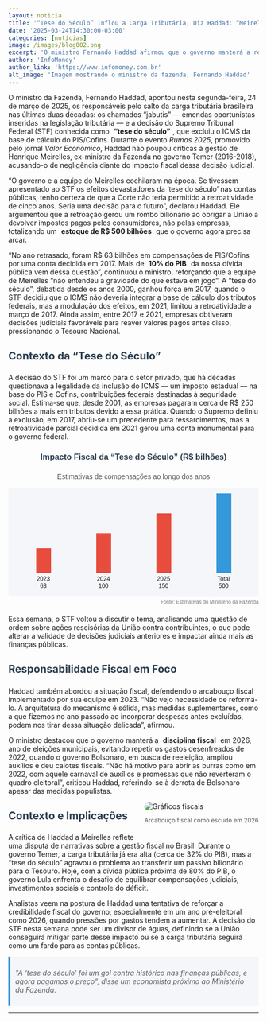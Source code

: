 ```yaml
---
layout: noticia
title: '“Tese do Século” Inflou a Carga Tributária, Diz Haddad: “Meirelles Dormiu no Ponto”'
date: '2025-03-24T14:30:00-03:00'
categories: [notícias]
image: /images/blog002.png
excerpt: 'O ministro Fernando Haddad afirmou que o governo manterá a responsabilidade fiscal mesmo em 2026, ano eleitoral, enquanto critica o impacto bilionário da “tese do século” na carga tributária.'
author: 'InfoMoney'
author_link: 'https://www.infomoney.com.br'
alt_image: 'Imagem mostrando o ministro da fazenda, Fernando Haddad'
---
```


O ministro da Fazenda, Fernando Haddad, apontou nesta segunda-feira, 24 de março de 2025, os responsáveis pelo salto da carga tributária brasileira nas últimas duas décadas: os chamados “jabutis” — emendas oportunistas inseridas na legislação tributária — e a decisão do Supremo Tribunal Federal (STF) conhecida como <span class="highlight">“tese do século”</span>, que excluiu o ICMS da base de cálculo do PIS/Cofins. Durante o evento _Rumos 2025_, promovido pelo jornal _Valor Econômico_, Haddad não poupou críticas à gestão de Henrique Meirelles, ex-ministro da Fazenda no governo Temer (2016-2018), acusando-o de negligência diante do impacto fiscal dessa decisão judicial.

“O governo e a equipe do Meirelles cochilaram na época. Se tivessem apresentado ao STF os efeitos devastadores da ‘tese do século’ nas contas públicas, tenho certeza de que a Corte não teria permitido a retroatividade de cinco anos. Seria uma decisão para o futuro”, declarou Haddad. Ele argumentou que a retroação gerou um rombo bilionário ao obrigar a União a devolver impostos pagos pelos consumidores, não pelas empresas, totalizando um <span class="highlight">estoque de R$ 500 bilhões</span> que o governo agora precisa arcar.

“No ano retrasado, foram R$ 63 bilhões em compensações de PIS/Cofins por uma conta decidida em 2017. Mais de <span class="highlight">10% do PIB</span> da nossa dívida pública vem dessa questão”, continuou o ministro, reforçando que a equipe de Meirelles “não entendeu a gravidade do que estava em jogo”. A “tese do século”, debatida desde os anos 2000, ganhou força em 2017, quando o STF decidiu que o ICMS não deveria integrar a base de cálculo dos tributos federais, mas a modulação dos efeitos, em 2021, limitou a retroatividade a março de 2017. Ainda assim, entre 2017 e 2021, empresas obtiveram decisões judiciais favoráveis para reaver valores pagos antes disso, pressionando o Tesouro Nacional.

## Contexto da “Tese do Século”

A decisão do STF foi um marco para o setor privado, que há décadas questionava a legalidade da inclusão do ICMS — um imposto estadual — na base do PIS e Cofins, contribuições federais destinadas à seguridade social. Estima-se que, desde 2001, as empresas pagaram cerca de R$ 250 bilhões a mais em tributos devido a essa prática. Quando o Supremo definiu a exclusão, em 2017, abriu-se um precedente para ressarcimentos, mas a retroatividade parcial decidida em 2021 gerou uma conta monumental para o governo federal.

<div style="width: 100%; max-width: 600px; margin: 20px 0; font-family: Arial, sans-serif;">
    <h3 style="text-align: center; color: #2c3e50;">Impacto Fiscal da “Tese do Século” (R$ bilhões)</h3>
    <p style="text-align: center; font-size: 14px; color: #555;">Estimativas de compensações ao longo dos anos</p>
    <div style="background-color: #f5f6fa; padding: 10px; border-radius: 5px;">
        <div style="display: flex; justify-content: space-between; align-items: flex-end; height: 200px;">
            <div style="text-align: center; flex: 1;">
                <div style="background-color: #e74c3c; height: 50px; width: 30px; margin: 0 auto;"></div>
                <p style="font-size: 12px; margin: 5px 0;">2023<br>63</p>
            </div>
            <div style="text-align: center; flex: 1;">
                <div style="background-color: #e74c3c; height: 80px; width: 30px; margin: 0 auto;"></div>
                <p style="font-size: 12px; margin: 5px 0;">2024<br>100</p>
            </div>
            <div style="text-align: center; flex: 1;">
                <div style="background-color: #e74c3c; height: 120px; width: 30px; margin: 0 auto;"></div>
                <p style="font-size: 12px; margin: 5px 0;">2025<br>150</p>
            </div>
            <div style="text-align: center; flex: 1;">
                <div style="background-color: #3498db; height: 160px; width: 30px; margin: 0 auto;"></div>
                <p style="font-size: 12px; margin: 5px 0;">Total<br>500</p>
            </div>
        </div>
    </div>
    <p style="font-size: 10px; color: #777; text-align: right; margin-top: 5px;">Fonte: Estimativas do Ministério da Fazenda</p>
</div>

Essa semana, o STF voltou a discutir o tema, analisando uma questão de ordem sobre ações rescisórias da União contra contribuintes, o que pode alterar a validade de decisões judiciais anteriores e impactar ainda mais as finanças públicas.

## Responsabilidade Fiscal em Foco

Haddad também abordou a situação fiscal, defendendo o arcabouço fiscal implementado por sua equipe em 2023. “Não vejo necessidade de reformá-lo. A arquitetura do mecanismo é sólida, mas medidas suplementares, como a que fizemos no ano passado ao incorporar despesas antes excluídas, podem nos tirar dessa situação delicada”, afirmou.

O ministro destacou que o governo manterá a <span class="highlight">disciplina fiscal</span> em 2026, ano de eleições municipais, evitando repetir os gastos desenfreados de 2022, quando o governo Bolsonaro, em busca de reeleição, ampliou auxílios e deu calotes fiscais. “Não há motivo para abrir as burras como em 2022, com aquele carnaval de auxílios e promessas que não reverteram o quadro eleitoral”, criticou Haddad, referindo-se à derrota de Bolsonaro apesar das medidas populistas.

<div style="float: right; margin: 0 0 20px 20px;">
    <img src="https://via.placeholder.com/300x200.png?text=Responsabilidade+Fiscal" alt="Gráficos fiscais" style="border-radius: 10px;">
    <p style="font-size: 12px; color: #555; text-align: center;">Arcabouço fiscal como escudo em 2026</p>
</div>

## Contexto e Implicações

A crítica de Haddad a Meirelles reflete uma disputa de narrativas sobre a gestão fiscal no Brasil. Durante o governo Temer, a carga tributária já era alta (cerca de 32% do PIB), mas a “tese do século” agravou o problema ao transferir um passivo bilionário para o Tesouro. Hoje, com a dívida pública próxima de 80% do PIB, o governo Lula enfrenta o desafio de equilibrar compensações judiciais, investimentos sociais e controle do déficit.

Analistas veem na postura de Haddad uma tentativa de reforçar a credibilidade fiscal do governo, especialmente em um ano pré-eleitoral como 2026, quando pressões por gastos tendem a aumentar. A decisão do STF nesta semana pode ser um divisor de águas, definindo se a União conseguirá mitigar parte desse impacto ou se a carga tributária seguirá como um fardo para as contas públicas.

> "A ‘tese do século’ foi um gol contra histórico nas finanças públicas, e agora pagamos o preço", disse um economista próximo ao Ministério da Fazenda.

---

<style>
.highlight {
    padding: 2px 5px;
    font-weight: bold;
    border-radius: 3px;
}
h1, h2, h3 {
    color: #2c3e50;
    padding-bottom: 5px;
}
img {
    max-width: 100%;
}
blockquote {
    background-color: #f5f6fa;
    border-left: 4px solid #3498db;
    padding: 10px;
    margin: 10px 0;
    font-style: italic;
}
</style>
